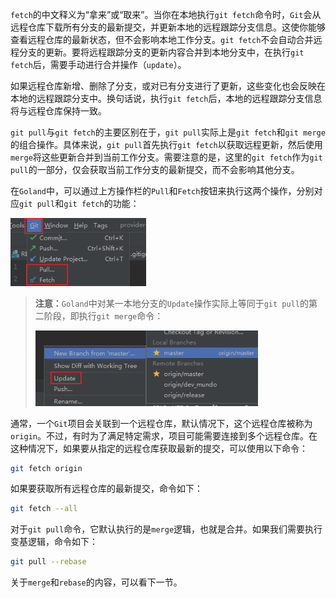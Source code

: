 `fetch`的中文释义为“拿来”或“取来”。当你在本地执行`git fetch`命令时，`Git`会从远程仓库下载所有分支的最新提交，并更新本地的远程跟踪分支信息。这使你能够查看远程仓库的最新状态，但不会影响本地工作分支。`git fetch`不会自动合并远程分支的更新。要将远程跟踪分支的更新内容合并到本地分支中，在执行`git fetch`后，需要手动进行合并操作（`update`）。

如果远程仓库新增、删除了分支，或对已有分支进行了更新，这些变化也会反映在本地的远程跟踪分支中。换句话说，执行`git fetch`后，本地的远程跟踪分支信息将与远程仓库保持一致。

`git pull`与`git fetch`的主要区别在于，`git pull`实际上是`git fetch`和`git merge`的组合操作。具体来说，`git pull`首先执行`git fetch`以获取远程更新，然后使用`merge`将这些更新合并到当前工作分支。需要注意的是，这里的`git fetch`作为`git pull`的一部分，仅会获取当前工作分支的最新提交，而不会影响其他分支。

在`Goland`中，可以通过上方操作栏的`Pull`和`Fetch`按钮来执行这两个操作，分别对应`git pull`和`git fetch`的功能：

<img src="image/image-20240425184436359.png" alt="image-20240425184436359" style="zoom:80%;" />

> **注意：**`Goland`中对某一本地分支的`Update`操作实际上等同于`git pull`的第二阶段，即执行`git merge`命令：
>
> <img src="image/image-20240425184522233.png" alt="image-20240425184522233" style="zoom:80%;" />

通常，一个`Git`项目会关联到一个远程仓库，默认情况下，这个远程仓库被称为`origin`。不过，有时为了满足特定需求，项目可能需要连接到多个远程仓库。在这种情况下，如果要从指定的远程仓库获取最新的提交，可以使用以下命令：

```sh
git fetch origin
```

如果要获取所有远程仓库的最新提交，命令如下：

```sh
git fetch --all
```

对于`git pull`命令，它默认执行的是`merge`逻辑，也就是合并。如果我们需要执行变基逻辑，命令如下：

```sh
git pull --rebase
```

关于`merge`和`rebase`的内容，可以看下一节。
